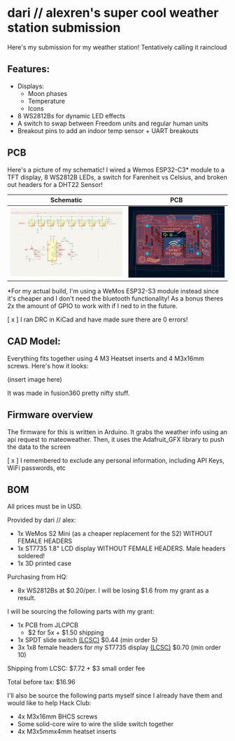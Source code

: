 # dari // alexren's super cool weather station submission

Here's my submission for my weather station! Tentatively calling it raincloud

## Features:
- Displays:
    - Moon phases
    - Temperature 
    - Icons
- 8 WS2812Bs for dynamic LED effects
- A switch to swap between Freedom units and regular human units
- Breakout pins to add an indoor temp sensor + UART breakouts

## PCB
Here's a picture of my schematic! I wired a Wemos ESP32-C3* module to a TFT display, 8 WS2812B LEDs, a switch for Farenheit vs Celsius, and broken out headers for a DHT22 Sensor!

Schematic            |  PCB
:-------------------------:|:-------------------------:
![](assets/schematic.png)  |  ![](assets/pcb.png)

*For my actual build, I'm using a WeMos ESP32-S3 module instead since it's cheaper and I don't need the bluetooth functionality! As a bonus theres 2x the amount of GPIO to work with if I ned to in the future.

[ x ] I ran DRC in KiCad and have made sure there are 0 errors!

## CAD Model:
Everything fits together using 4 M3 Heatset inserts and 4 M3x16mm screws. Here's how it looks:

(insert image here)

It was made in fusion360 pretty nifty stuff.

## Firmware overview
The firmware for this is written in Arduino. It grabs the weather info using an api request to mateoweather. Then, it uses the Adafruit_GFX library to push the data to the screen


[ x ] I remembered to exclude any personal information, including API Keys, WiFi passwords, etc


## BOM
All prices must be in USD.

Provided by dari // alex:
- 1x WeMos S2 Mini (as a cheaper replacement for the S2) WITHOUT FEMALE HEADERS
- 1x ST7735 1.8" LCD display WITHOUT FEMALE HEADERS. Male headers soldered!
- 1x 3D printed case

Purchasing from HQ:
- 8x WS2812Bs at $0.20/per. I will be losing $1.6 from my grant as a result.

I will be sourcing the following parts with my grant:
- 1x PCB from JLCPCB
    - $2 for 5x + $1.50 shipping
- 1x SPDT slide switch [(LCSC)](https://www.lcsc.com/product-detail/Slide-Switches_G-Switch-SS-12E17-G020_C2848909.html) $0.44 (min order 5)
- 3x 1x8 female headers for my ST7735 display [(LCSC)](https://www.lcsc.com/product-detail/Female-Headers_BOOMELE-Boom-Precision-Elec-2-54-1-8P_C27438.html) $0.70 (min order 10)

Shipping from LCSC: $7.72 + $3 small order fee

Total before tax: $16.96

I'll also be source the following parts myself since I already have them and would like to help Hack Club:
- 4x M3x16mm BHCS screws
- Some solid-core wire to wire the slide switch together
- 4x M3x5mmx4mm heatset inserts

